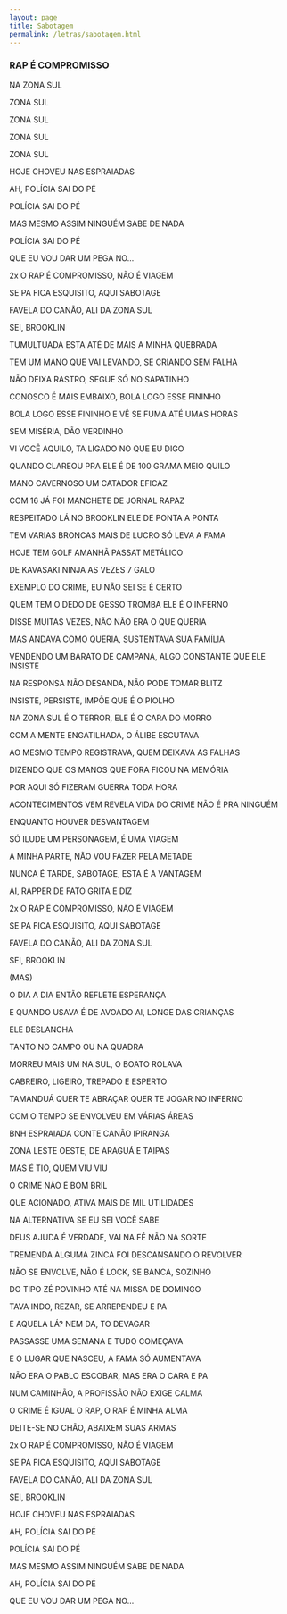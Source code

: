 ```yaml
---
layout: page
title: Sabotagem
permalink: /letras/sabotagem.html
---
```


### RAP É COMPROMISSO

NA ZONA SUL

ZONA SUL

ZONA SUL

ZONA SUL

ZONA SUL

HOJE CHOVEU NAS ESPRAIADAS

AH, POLÍCIA SAI DO PÉ

POLÍCIA SAI DO PÉ

MAS MESMO ASSIM NINGUÉM SABE DE NADA

POLÍCIA SAI DO PÉ

QUE EU VOU DAR UM PEGA NO...

2x O RAP É COMPROMISSO, NÃO É VIAGEM

SE PA FICA ESQUISITO, AQUI SABOTAGE

FAVELA DO CANÃO, ALI DA ZONA SUL

SEI, BROOKLIN

TUMULTUADA ESTA ATÉ DE MAIS A MINHA QUEBRADA

TEM UM MANO QUE VAI LEVANDO, SE CRIANDO SEM FALHA

NÃO DEIXA RASTRO, SEGUE SÓ NO SAPATINHO

CONOSCO É MAIS EMBAIXO, BOLA LOGO ESSE FININHO

BOLA LOGO ESSE FININHO E VÊ SE FUMA ATÉ UMAS HORAS

SEM MISÉRIA, DÃO VERDINHO

VI VOCÊ AQUILO, TA LIGADO NO QUE EU DIGO

QUANDO CLAREOU PRA ELE É DE 100 GRAMA MEIO QUILO

MANO CAVERNOSO UM CATADOR EFICAZ

COM 16 JÁ FOI MANCHETE DE JORNAL RAPAZ

RESPEITADO LÁ NO BROOKLIN ELE DE PONTA A PONTA

TEM VARIAS BRONCAS MAIS DE LUCRO SÓ LEVA A FAMA

HOJE TEM GOLF AMANHÃ PASSAT METÁLICO

DE KAVASAKI NINJA AS VEZES 7 GALO

EXEMPLO DO CRIME, EU NÃO SEI SE É CERTO

QUEM TEM O DEDO DE GESSO TROMBA ELE É O INFERNO

DISSE MUITAS VEZES, NÃO NÃO ERA O QUE QUERIA

MAS ANDAVA COMO QUERIA, SUSTENTAVA SUA FAMÍLIA

VENDENDO UM BARATO DE CAMPANA, ALGO CONSTANTE QUE ELE INSISTE

NA RESPONSA NÃO DESANDA, NÃO PODE TOMAR BLITZ

INSISTE, PERSISTE, IMPÕE QUE É O PIOLHO

NA ZONA SUL É O TERROR, ELE É O CARA DO MORRO

COM A MENTE ENGATILHADA, O ÁLIBE ESCUTAVA

AO MESMO TEMPO REGISTRAVA, QUEM DEIXAVA AS FALHAS

DIZENDO QUE OS MANOS QUE FORA FICOU NA MEMÓRIA

POR AQUI SÓ FIZERAM GUERRA TODA HORA

ACONTECIMENTOS VEM REVELA VIDA DO CRIME NÃO É PRA NINGUÉM

ENQUANTO HOUVER DESVANTAGEM

SÓ ILUDE UM PERSONAGEM, É UMA VIAGEM

A MINHA PARTE, NÃO VOU FAZER PELA METADE

NUNCA É TARDE, SABOTAGE, ESTA É A VANTAGEM

AI, RAPPER DE FATO GRITA E DIZ

2x O RAP É COMPROMISSO, NÃO É VIAGEM

SE PA FICA ESQUISITO, AQUI SABOTAGE

FAVELA DO CANÃO, ALI DA ZONA SUL

SEI, BROOKLIN

(MAS)

O DIA A DIA ENTÃO REFLETE ESPERANÇA

E QUANDO USAVA É DE AVOADO AI, LONGE DAS CRIANÇAS

ELE DESLANCHA

TANTO NO CAMPO OU NA QUADRA

MORREU MAIS UM NA SUL, O BOATO ROLAVA

CABREIRO, LIGEIRO, TREPADO E ESPERTO

TAMANDUÁ QUER TE ABRAÇAR QUER TE JOGAR NO INFERNO

COM O TEMPO SE ENVOLVEU EM VÁRIAS ÁREAS

BNH ESPRAIADA CONTE CANÃO IPIRANGA

ZONA LESTE OESTE, DE ARAGUÁ E TAIPAS

MAS É TIO, QUEM VIU VIU

O CRIME NÃO É BOM BRIL

QUE ACIONADO, ATIVA MAIS DE MIL UTILIDADES

NA ALTERNATIVA SE EU SEI VOCÊ SABE

DEUS AJUDA É VERDADE, VAI NA FÉ NÃO NA SORTE

TREMENDA ALGUMA ZINCA FOI DESCANSANDO O REVOLVER

NÃO SE ENVOLVE, NÃO É LOCK, SE BANCA, SOZINHO

DO TIPO ZÉ POVINHO ATÉ NA MISSA DE DOMINGO

TAVA INDO, REZAR, SE ARREPENDEU E PA

E AQUELA LÁ? NEM DA, TO DEVAGAR

PASSASSE UMA SEMANA E TUDO COMEÇAVA

E O LUGAR QUE NASCEU, A FAMA SÓ AUMENTAVA

NÃO ERA O PABLO ESCOBAR, MAS ERA O CARA E PA

NUM CAMINHÃO, A PROFISSÃO NÃO EXIGE CALMA

O CRIME É IGUAL O RAP, O RAP É MINHA ALMA

DEITE-SE NO CHÃO, ABAIXEM SUAS ARMAS

2x O RAP É COMPROMISSO, NÃO É VIAGEM

SE PA FICA ESQUISITO, AQUI SABOTAGE

FAVELA DO CANÃO, ALI DA ZONA SUL

SEI, BROOKLIN

HOJE CHOVEU NAS ESPRAIADAS

AH, POLÍCIA SAI DO PÉ

POLÍCIA SAI DO PÉ

MAS MESMO ASSIM NINGUÉM SABE DE NADA

AH, POLÍCIA SAI DO PÉ

QUE EU VOU DAR UM PEGA NO...